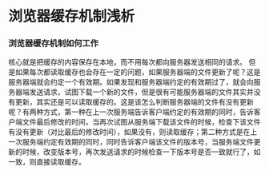 # 浏览器缓存机制浅析

### 浏览器缓存机制如何工作
核心就是把缓存的内容保存在本地，而不用每次都向服务器发送相同的请求。
但是如果每次都读取缓存也会存在一定的问题，如果服务器端的文件更新了呢？这是服务器端就会约定一个有效期。如果发现和服务器端约定的有效期过了，就会向服务器端发送请求，试图下载一个新的文件，但是很有可能服务器端的文件其实并没有更新，其实还是可以读取缓存的。这是该怎么判断服务器端的文件有没有更新呢？有两种方式，第一种在上一次服务端告诉客户端约定的有效期的同时，告诉客户端文件最后修改的时间，当再次试图从服务端下载该文件的时候，检查下该文件有没有更新（对比最后的修改时间），如果没有，则读取缓存；第二种方式是在上一次服务端约定有效期的同时，同时告诉客户端该文件的版本号，当服务端文件更新的时候，改变版本号，再次发送请求的时候检查一下版本号是否一致就行了，如一致，则直接读取缓存。
